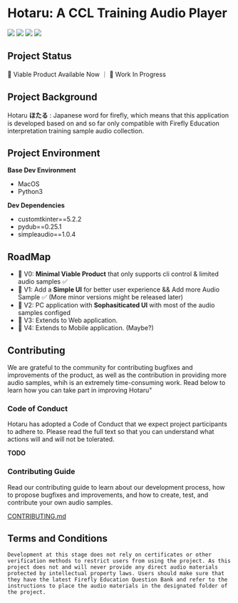 # Hotaru: A CCL Training Audio Player

<p align="left">
  <img src="https://img.shields.io/badge/Python-3.9-green.svg">
  <img src="https://img.shields.io/badge/License-Apache_2.0-blue.svg">
  <img src="https://img.shields.io/badge/PRs-welcome-orange.svg">
  <img src="https://img.shields.io/badge/Dev-In_Progerss-lightgreen.svg">
</p>

## Project Status

🎉 Viable Product Available Now ｜ 🚧 Work In Progress

## Project Background

Hotaru **ほたる** : Japanese word for firefly, which means that this application is developed based on and so far only compatible with Firefly Education interpretation training sample audio collection.

## Project Environment

**Base Dev Environment**

- MacOS
- Python3

**Dev Dependencies**

- customtkinter==5.2.2
- pydub==0.25.1
- simpleaudio==1.0.4

## RoadMap

- 🚀 V0: **Minimal Viable Product** that only supports cli control & limited audio samples ✅
- 🚀 V1: Add a **Simple UI** for better user experience && Add more Audio Sample ✅ (More minor versions might be released later)
- 👀 V2: PC application with **Sophasiticated UI** with most of the audio samples configed
- 🚧 V3: Extends to Web application.
- 🚧 V4: Extends to Mobile application. (Maybe?)

## Contributing

We are grateful to the community for contributing bugfixes and improvements of the product, as well as the contribution in providing more audio samples, whih is an extremely time-consuming work. Read below to learn how you can take part in improving Hotaru"

### Code of Conduct

Hotaru has adopted a Code of Conduct that we expect project participants to adhere to. Please read the full text so that you can understand what actions will and will not be tolerated.

**TODO**

### Contributing Guide

Read our contributing guide to learn about our development process, how to propose bugfixes and improvements, and how to create, test, and contribute your own audio samples.

[CONTRIBUTING.md](https://github.com/billyjojojobulido/hotaru/blob/main/CONTRIBUTING.md)

## Terms and Conditions

`Development at this stage does not rely on certificates or other verification methods to restrict users from using the project. As this project does not and will never provide any direct audio materials protected by intellectual property laws. Users should make sure that they have the latest Firefly Education Question Bank and refer to the instructions to place the audio materials in the designated folder of the project.`

